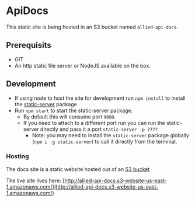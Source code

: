 # ApiDocs

This static site is being hosted in an S3 bucket named `allied-api-docs`.

## Prerequisits

- GIT
- An http static file server or NodeJS available on the box.

## Development

- If using node to host the site for development run `npm install` to install the [static-server](https://www.npmjs.com/package/static-server) package
- Run `npm start` to start the static-server package.
  - By default this will consume port `9080`.
  - If you need to attach to a different port run you can run the static-server directly and pass it a port `static-server -p 7777`
    - Note: you may need to install the `static-server` package globally (`npm i -g static-server`) to call it directly from the terminal.

### Hosting

The docs site is a static website hosted out of an [S3 bucket](https://s3.console.aws.amazon.com/s3/buckets/allied-api-docs/)

The live site lives here:
[http://allied-api-docs.s3-website-us-east-1.amazonaws.com/](http://allied-api-docs.s3-website-us-east-1.amazonaws.com/)
